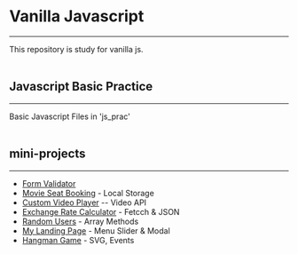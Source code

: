 # Vanilla Javascript
<hr>
This repository is study for vanilla js.
<br>
<br>

## Javascript Basic Practice
<hr>
Basic Javascript Files in 'js_prac'
<br>
<br>

## mini-projects
<hr>

- [Form Validator](https://github.com/joonseongpark/vanilla_js/tree/master/Form_Validator, "Github Repo Link")
- [Movie Seat Booking](https://github.com/joonseongpark/vanilla_js/Movie%20Seat%20Booking, "Github Repo Link") - Local Storage
- [Custom Video Player](https://github.com/joonseongpark/vanilla_js/tree/master/Custon%20Video%20Player, "Github Repo Link") -- Video API
- [Exchange Rate Calculator](https://github.com/joonseongpark/vanilla_js/tree/master/Exchange%20Rate%20Calculator, "Github Repo Link") - Fetcch & JSON
- [Random Users](https://github.com/joonseongpark/vanilla_js/tree/master/Random%20Users, "Github Repo Link") - Array Methods
- [My Landing Page](https://github.com/JoonSeongPark/vanilla_js/tree/master/My%20Landing%20Page, "Github Repo Link") - Menu Slider & Modal
- [Hangman Game](https://github.com/joonseongpark/vanilla_js/https://github.com/JoonSeongPark/vanilla_js/tree/master/Hangman%20Game, "Github Repo Link") - SVG, Events
